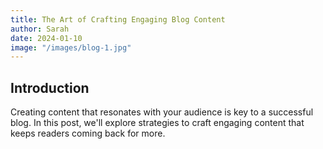 ```yaml
---
title: The Art of Crafting Engaging Blog Content
author: Sarah
date: 2024-01-10
image: "/images/blog-1.jpg"
---
```


## Introduction

Creating content that resonates with your audience is key to a successful blog. In this post, we'll explore strategies to craft engaging content that keeps readers coming back for more.
